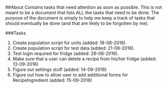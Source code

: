##About
Contains tasks that need attention as soon as possible. This is not 
meant to be a document that lists ALL the tasks that need to be done. 
The purpose of the document is simply to help me keep a track of tasks
that should eventually be done (and that are likely to be forgotten by
me).

###Tasks
1. Create population script for units (added: 18-08-2016).
2. Create population script for test data (added: 21-08-2016).
3. Test login required for fridge (added: 26-08-2016).
4. Make sure that a user can delete a recipe from his/her fridge (added: 13-09-2016)
5. Figure out settings stuff (added: 14-09-2016)
6. Figure out how to allow user to add additional forms for RecipeIngredient (added: 15-09-2016)